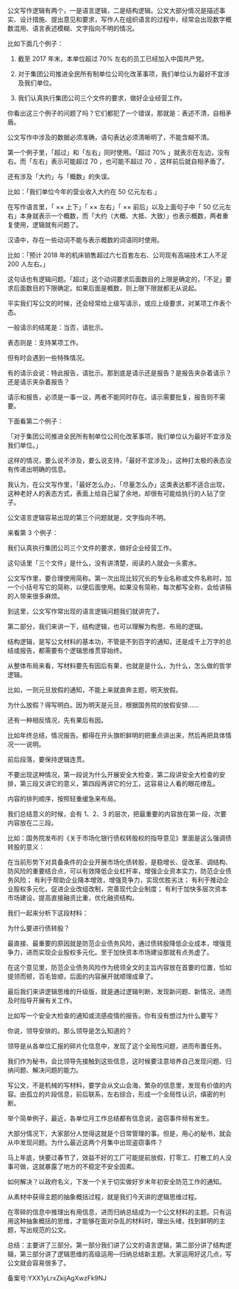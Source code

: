 公文写作逻辑有两个，一是语言逻辑，二是结构逻辑。公文大部分情况是描述事实、设计措施、提出意见和要求，写作人在组织语言的过程中，经常会出现数字概数混用、语言表述模糊、文字指向不明的情况。

比如下面几个例子：

1.  截至 2017 年末，本单位超过 70\% 左右的员工已经加入中国共产党。

2.  对于集团公司推进全民所有制单位公司化改革事项，我们单位认为最好不宜涉及我们单位。

3.  我们认真执行集团公司三个文件的要求，做好企业经营工作。

你看出这三个例子的问题了吗？它们都犯了一个错误，那就是：表述不清，自相矛盾。

公文写作中涉及的数据必须准确，语句表达必须清晰明了，不能含糊不清。

第一个例子里，「超过」和「左右」同时使用。「超过 70\% 」就表示在左边，没有右。而「左右」表示可能超过 70 ，也可能不超过 70 ，这样前后就自相矛盾了。

还有涉及「大约」与「概数」的失误。

比如：「我们单位今年的营业收入大约在 50 亿元左右.」

在写作语言里，「 ×× 上下」「 ×× 左右」「 ×× 前后」以及上面句子中「 50 亿元左右」本身就表示一个概数，而「大约（大概、大抵、大致）」也表示概数，两者重复使用，逻辑就有问题了。

汉语中，存在一些动词不能与表示概数的词语同时使用。

比如：「预计 2018 年的机床销售超过六七百套左右、公司现有高端技术工人不足 200 人左右。」

这句话也有逻辑问题。「超过」这个动词要求后面数目的上限是确定的，「不足」要求后面数目的下限确定。如果后面是概数，则上限下限就都无从说起。

平实我们写公文的时候，还会经常给上级写请示，或应上级要求，对某项工作表个态。

一般请示的结尾是：当否，请批示。

表态则是：支持某项工作。

但有时会遇到一些特殊情况。

有的请示会说：特此报告，请批示。那到底是请示还是报告？是报告夹杂着请示？还是请示夹杂着报告？

请示和报告，必须是一事一议，两者不能同时存在。请示需要批复，报告则不需要。

下面看第二个例子：

「对于集团公司推进全民所有制单位公司化改革事项，我们单位认为最好不宜涉及我们单位。」

这样的情况，要么说不涉及，要么说支持，「最好不宜涉及」，这种打太极的表态没有传递出明确的信息。

我认为，在公文写作里，「最好怎么办」、「尽量怎么办」这类表达都不适合出现，这种老好人的表态方式，表面上给自己留了余地，却很有可能给执行的人钻了空子。

公文语言逻辑容易出现的第三个问题就是，文字指向不明。

来看第 3 个例子：

我们认真执行集团公司三个文件的要求，做好企业经营工作。

这句话里「三个文件」是什么，没有讲清楚，阅读的人就会一头雾水。

公文写作里，要合理使用简称。第一次出现比较冗长的专业名称或文件名称时，加一个小括号写它的简称，以便后面使用。如果没有简称，每次都写全称，会给讲稿的人带来很多麻烦。

到这里，公文写作常出现的语言逻辑问题我们就讲完了。

第二部分，我们来讲一下，结构逻辑，也可以理解为构思、布局的逻辑。

结构逻辑，是写公文材料的基本功，不管是不到百字的通知，还是成千上万字的总结或报告，都需要有个逻辑思维贯穿始终。

从整体布局来看，写材料要先有因后有果，也就是是什么，为什么，怎么做的哲学逻辑。

比如，一则元旦放假的通知，不能上来就直奔主题，明天放假。

为什么放假？得写明白。因为明天是元旦，根据国务院的放假安排……

还有一种相反情况，先有果后有因。

比如年终总结，情况报告。都得在开头旗帜鲜明的把重点讲出来，然后再把具体情况一一说明。

前后段落，要保持逻辑连贯。

不要出现这种情况，第一段说为什么开展安全大检查，第二段讲安全大检查的安排，第三段又讲它的意义，第四段再讲它的分工，这容易让人看的眼花缭乱。

内容的排列顺序，按照轻重缓急来布局。

我们总结意义的时候，会有 1、2、3 的层次，把最重要的内容放在第一段，次要内容放在二三段。

比如：国务院发布的《关于市场化银行债权转股权的指导意见》里面是这么强调债转股的意义：

在当前形势下对具备条件的企业开展市场化债转股，是稳增长、促改革、调结构、防风险的重要结合点，可以有效降低企业杠杆率，增强企业资本实力，防范企业债务风险； 有利于帮助企业降本增效，增强竞争力，实现优胜劣汰； 有利于推动企业股权多元化，促进企业改组改制，完善现代企业制度； 有利于加快多层次资本市场建设，提高直接融资比重，优化融资结构。

我们一起来分析下这段材料：

为什么要进行债转股？

最直接、最重要的原因就是防范企业债务风险，通过债转股降低企业成本，增强竞争力，进而实现企业股权多元化。至于加快资本市场建设那就有点务虚了。

在这个意见里，防范企业债务风险作为统领全文的主旨内容放在首要的位置，恰如提领而顿，百毛皆顺，后面的内容展开就顺理成章了。

最后我们来讲逻辑思维的升级版，就是通过逻辑判断，发现新问题、新情况，进而及时指导开展有关工作。

比如写一个安全大检查的通知或流感疫情的报告。你有没有想过为什么要写？

你说，领导安排的。那么领导是怎么知道的？

领导是从各单位汇报的碎片化信息中，发现了这个全局性问题，进而布置任务。

我们作为秘书，会比领导先接触到这些信息，这时候要注意培养自己发现问题、归纳问题、解决问题的能力。

写公文，不是机械的写材料，要学会从文山会海，繁杂的信息里，发现有价值的内容。由孤立的片段信息，前后联系，左右综合，形成一个全局性认识，缜密的判断。

举个简单例子，最近，各单位月工作总结都有信息说，盗窃事件频有发生。

大部分情况下，大家部分人觉得这就是个日常管理的事。但是，用心的秘书，就会从中发现问题。为什么最近这两个月集中出现盗窃事件？

马上年底，快要过春节了，效益不好的工厂可能提前放假，打零工、打散工的人没事可做，这就暴露了地方的不稳定不安全因素。

如何解决？以政府名义，下发一个关于切实做好岁末年初安全防范工作的通知。

从素材中获得主题的抽象概括过程，就是我们今天讲的逻辑思维过程。

在零碎的信息中推理出有用信息，进而归纳总结成为一个公文材料的主题。只有运用这种抽象概括的思维，才能够在面对杂乱的材料时，理出头绪，找到鲜明的主题，写出规范的公文。

总结：主要讲了三部分。第一部分我们讲了公文的语言逻辑，第二部分讲了结构逻辑，第三部分讲了逻辑思维的高级运用—归纳总结新主题。大家运用好这几点，写公文就会容易很多了。

备案号:YXX1yLrxZkijAgXwzFk9NJ